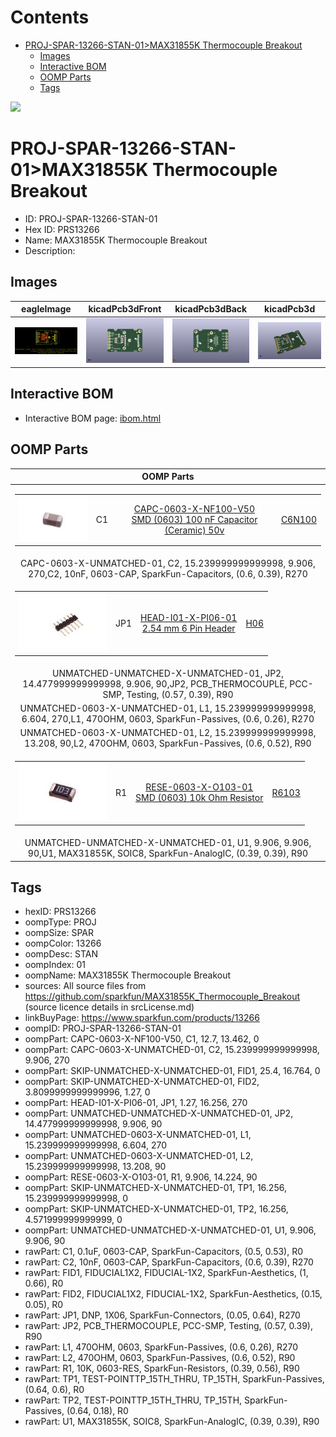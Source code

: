 



Contents
========

* [PROJ-SPAR-13266-STAN-01>MAX31855K Thermocouple Breakout](#proj-spar-13266-stan-01max31855k-thermocouple-breakout)
	* [Images](#images)
	* [Interactive BOM](#interactive-bom)
	* [OOMP Parts](#oomp-parts)
	* [Tags](#tags)
  
![][im]
# PROJ-SPAR-13266-STAN-01>MAX31855K Thermocouple Breakout

- ID: PROJ-SPAR-13266-STAN-01
- Hex ID: PRS13266
- Name: MAX31855K Thermocouple Breakout
- Description: 

## Images
  
  

|eagleImage|kicadPcb3dFront|kicadPcb3dBack|kicadPcb3d|
| :---: | :---: | :---: | :---: |
|[![eagleImage](eagleImage_140.png)](eagleImage_600.png)|[![kicadPcb3dFront](kicadPcb3dFront_140.png)](kicadPcb3dFront_600.png)|[![kicadPcb3dBack](kicadPcb3dBack_140.png)](kicadPcb3dBack_600.png)|[![kicadPcb3d](kicadPcb3d_140.png)](kicadPcb3d_600.png)|

## Interactive BOM

- Interactive BOM page: [ibom.html](kicad/bom/ibom.html)

## OOMP Parts
  

|OOMP Parts|
| :---: |
|<table><tr><td>![CAPC-0603-X-NF100-V50](https://raw.githubusercontent.com/oomlout/oomlout_OOMP_parts/main/CAPC-0603-X-NF100-V50/image_140.jpg)</td><td> C1</td><td>[CAPC-0603-X-NF100-V50<br>SMD (0603) 100 nF Capacitor (Ceramic) 50v](https://github.com/oomlout/oomlout_OOMP_parts/tree/main/CAPC-0603-X-NF100-V50/)</td><td>[C6N100](https://github.com/oomlout/oomlout_OOMP_parts/tree/main/CAPC-0603-X-NF100-V50/)</td></tr></table>|
|CAPC-0603-X-UNMATCHED-01, C2, 15.239999999999998, 9.906, 270,C2, 10nF, 0603-CAP, SparkFun-Capacitors, (0.6, 0.39), R270|
|<table><tr><td>![HEAD-I01-X-PI06-01](https://raw.githubusercontent.com/oomlout/oomlout_OOMP_parts/main/HEAD-I01-X-PI06-01/image_140.jpg)</td><td> JP1</td><td>[HEAD-I01-X-PI06-01<br>2.54 mm 6 Pin Header](https://github.com/oomlout/oomlout_OOMP_parts/tree/main/HEAD-I01-X-PI06-01/)</td><td>[H06](https://github.com/oomlout/oomlout_OOMP_parts/tree/main/HEAD-I01-X-PI06-01/)</td></tr></table>|
|UNMATCHED-UNMATCHED-X-UNMATCHED-01, JP2, 14.477999999999998, 9.906, 90,JP2, PCB_THERMOCOUPLE, PCC-SMP, Testing, (0.57, 0.39), R90|
|UNMATCHED-0603-X-UNMATCHED-01, L1, 15.239999999999998, 6.604, 270,L1, 470OHM, 0603, SparkFun-Passives, (0.6, 0.26), R270|
|UNMATCHED-0603-X-UNMATCHED-01, L2, 15.239999999999998, 13.208, 90,L2, 470OHM, 0603, SparkFun-Passives, (0.6, 0.52), R90|
|<table><tr><td>![RESE-0603-X-O103-01](https://raw.githubusercontent.com/oomlout/oomlout_OOMP_parts/main/RESE-0603-X-O103-01/image_140.jpg)</td><td> R1</td><td>[RESE-0603-X-O103-01<br>SMD (0603) 10k Ohm Resistor](https://github.com/oomlout/oomlout_OOMP_parts/tree/main/RESE-0603-X-O103-01/)</td><td>[R6103](https://github.com/oomlout/oomlout_OOMP_parts/tree/main/RESE-0603-X-O103-01/)</td></tr></table>|
|UNMATCHED-UNMATCHED-X-UNMATCHED-01, U1, 9.906, 9.906, 90,U1, MAX31855K, SOIC8, SparkFun-AnalogIC, (0.39, 0.39), R90|

## Tags

- hexID: PRS13266
- oompType: PROJ
- oompSize: SPAR
- oompColor: 13266
- oompDesc: STAN
- oompIndex: 01
- oompName: MAX31855K Thermocouple Breakout
- sources: All source files from https://github.com/sparkfun/MAX31855K_Thermocouple_Breakout (source licence details in srcLicense.md)
- linkBuyPage: https://www.sparkfun.com/products/13266
- oompID: PROJ-SPAR-13266-STAN-01
- oompPart: CAPC-0603-X-NF100-V50, C1, 12.7, 13.462, 0
- oompPart: CAPC-0603-X-UNMATCHED-01, C2, 15.239999999999998, 9.906, 270
- oompPart: SKIP-UNMATCHED-X-UNMATCHED-01, FID1, 25.4, 16.764, 0
- oompPart: SKIP-UNMATCHED-X-UNMATCHED-01, FID2, 3.8099999999999996, 1.27, 0
- oompPart: HEAD-I01-X-PI06-01, JP1, 1.27, 16.256, 270
- oompPart: UNMATCHED-UNMATCHED-X-UNMATCHED-01, JP2, 14.477999999999998, 9.906, 90
- oompPart: UNMATCHED-0603-X-UNMATCHED-01, L1, 15.239999999999998, 6.604, 270
- oompPart: UNMATCHED-0603-X-UNMATCHED-01, L2, 15.239999999999998, 13.208, 90
- oompPart: RESE-0603-X-O103-01, R1, 9.906, 14.224, 90
- oompPart: SKIP-UNMATCHED-X-UNMATCHED-01, TP1, 16.256, 15.239999999999998, 0
- oompPart: SKIP-UNMATCHED-X-UNMATCHED-01, TP2, 16.256, 4.571999999999999, 0
- oompPart: UNMATCHED-UNMATCHED-X-UNMATCHED-01, U1, 9.906, 9.906, 90
- rawPart: C1, 0.1uF, 0603-CAP, SparkFun-Capacitors, (0.5, 0.53), R0
- rawPart: C2, 10nF, 0603-CAP, SparkFun-Capacitors, (0.6, 0.39), R270
- rawPart: FID1, FIDUCIAL1X2, FIDUCIAL-1X2, SparkFun-Aesthetics, (1, 0.66), R0
- rawPart: FID2, FIDUCIAL1X2, FIDUCIAL-1X2, SparkFun-Aesthetics, (0.15, 0.05), R0
- rawPart: JP1, DNP, 1X06, SparkFun-Connectors, (0.05, 0.64), R270
- rawPart: JP2, PCB_THERMOCOUPLE, PCC-SMP, Testing, (0.57, 0.39), R90
- rawPart: L1, 470OHM, 0603, SparkFun-Passives, (0.6, 0.26), R270
- rawPart: L2, 470OHM, 0603, SparkFun-Passives, (0.6, 0.52), R90
- rawPart: R1, 10K, 0603-RES, SparkFun-Resistors, (0.39, 0.56), R90
- rawPart: TP1, TEST-POINTTP_15TH_THRU, TP_15TH, SparkFun-Passives, (0.64, 0.6), R0
- rawPart: TP2, TEST-POINTTP_15TH_THRU, TP_15TH, SparkFun-Passives, (0.64, 0.18), R0
- rawPart: U1, MAX31855K, SOIC8, SparkFun-AnalogIC, (0.39, 0.39), R90



[im]: kicadPcb3d_450.png
